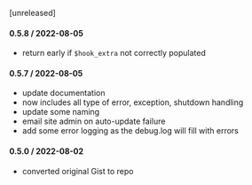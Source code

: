 [unreleased]

#### 0.5.8 / 2022-08-05
* return early if `$hook_extra` not correctly populated

#### 0.5.7 / 2022-08-05
* update documentation
* now includes all type of error, exception, shutdown handling
* update some naming
* email site admin on auto-update failure
* add some error logging as the debug.log will fill with errors

#### 0.5.0 / 2022-08-02
* converted original Gist to repo
